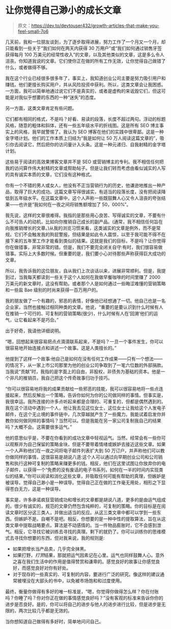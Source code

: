 # 让你觉得自己渺小的成长文章

> 原文：<https://dev.to/devtouser432/growth-articles-that-make-you-feel-small-7o6>

几天前，我和一位朋友谈到，为了逐步取得进展，努力工作了一个月又一个月，却只能看到一些关于“我们如何在两天内获得 30 万用户”或“我们如何通过销售牙签获得每月 100 万美元的经常性收入”的文章，以及其他类似的文章，这是多么令人沮丧。你知道我说的文章。它们使你正在做的所有工作无效，让你觉得自己做错了什么，或者做得不够。

我在这个行业已经很多很多年了，事实上，我知道创业公司主要是努力吸引用户和赚钱。他们更擅长购买用户，并从风险投资中获利。所以，这类文章会让我困惑。一方面，我可以简单地通过说它们不是真实的，或者是虚构的来诋毁它们，但这可能是对我似乎想要的东西的一种“迷失”的态度。

另一方面，这类文章肯定有些问题。

它们都有相同的格式，不是吗？好看、易读的段落，长度不超过两句。浮动的标题风格，随意的粗体和斜体，还有一些五年级水平的折线图。这是所有 SEO 博主事实上的风格，我早就警惕了。我认为 SEO 博客在他们的实践中很卑鄙。这是一种金字塔计划。他们的工作本质上归结为“我是如何让 50 万人阅读这篇文章的”，吸引你去阅读它，然后把你的访问量计入头条。这是一种元递归、自我射精的金字塔计划。

这些易于阅读的高效果博客文章并不是 SEO 或营销博主的专利。我不相信任何把我的访问算作伟大射精的文章或帮助帖子。但是让我们转而考虑由看似诚实的人写的具有诚实本质的文章，它们没有这种格式。

你有一个不错的男人或女人，他没有不正当营销行为的历史，他谦逊地推出一种产品，取得了巨大的成功。这篇文章写得很诚实，有适当的段落长度，没有把阅读降低到五年级水平。在这篇文章中，这个人声称一些既鼓舞人心又令人沮丧的夸张结果——也许是“我如何在一夜之间将销售额增加了 50，000%”。

我先说，这样的文章很难得。我指的是那些用心良苦、写得诚实的文章，不要有什么不可告人的动机，比如向你推销自己成长的副产品。(通常，我不相信任何旨在向我推销增长的文章。)从我的浏览习惯来看，这类诚实的文章是例外，而不是常规。它们不会触发我的狗屁警报，但结果是如此令人震惊，以至于我可能不得不在接下来的五年里工作才能看到类似的结果。这就是我们的目标，不是吗？让你觉得你在做错事，非常非常的错。但是，我们不要完全闭关自守:有时，我们很容易做错事。实际上大多数时候。但重要的是，我们要小心对待那些声称获得巨大成功的文章。

所以，我告诉我的这位朋友，自从我们上次谈话以来，进展非常顺利。但是，我提到过，当我每天都读到一些关于这个人如何在我做早餐咖啡的时间里赚了 2000 万美元的新文章时，这没有帮助。或者那个人是如何通过一些晦涩难懂的营销策略和一些盐 Bae 级别的时尚来获得一百万用户的。

我的朋友做了一个有趣的，邪恶的表情，好像他已经想通了一切。他自己也是一名企业家，当然也接触过相同种类的文章。他说，“重要的是要认识到什么时候有人在推销一个可行的、可复制的营销策略(很少)，什么时候有人在‘回溯’他们的运气，让它看起来不是巧合。”

出于好奇，我请他详细说明。

“嗯，回想起来很容易把点点滴滴联系起来，不是吗？一旦一个事件发生，你可以很容易地开始连接点和讲述一个故事。这是人类擅长的。”

他提到了这样一个故事:他自己是如何在没有任何工作成果——只有一个想法——的情况下，从一家上市公司那里为他的创业公司争取到了一笔六位数的外部捐款。当我说“贡献”时，我指的是字面上的自由，非股权，非债务为基础的资本。他是一个非凡的推销员，我自己把这个传奇故事归功于技巧。

“你可以很容易地将我的成果贡献给一些邪恶的技能，我可以很容易地将一些点连接起来，然后反解出一个策略，告诉你如何为你的公司做同样的事情。但事实是，我很幸运。我所连接的许多点听起来都是合理的、可重复的，但都是偶然遇到的。我在这个活动中遇到一个人，他让我去见这位女士，这位女士让我给这个人发电子邮件，在这个无止境的事件链中，几次穿越就产生了一些魔力。我能试着启发你并教你如何做同样的事情吗？当然可以。但是我能在另一家公司复制我自己的结果吗？大概不会。这需要很多运气。”

他的意思似乎是，不要在你看到的成功文章中轻视运气。当然，经常会有一些你可以观察并为自己保留的策略金块，但是不要带着情绪或嫉妒去接近这些文章。如果一个人声称他们在一夜之间将电子邮件列表扩大到 50 万订户，并声称他们可以教你做同样的事情，这很容易是胡说八道:这个人可以通过向早期创业公司和公司销售和执行这种可复制的策略来赚更多的钱。相反，他们在这里试图让你放弃你的电子邮件，以获得一个“免费的没有废话的电子书系列，如何在一半的时间内实现类似的结果。”你可以阅读和消化这些文章，并吸取任何可能有帮助的真理，但嫉妒是被误导。觉得自己渺小是一种误导。觉得自己正在做的工作毫无用处，相形之下显得苍白无力，这是一种误导。

事实是，许多承诺疯狂营销成功和增长的文章都是胡说八道，更多的是由运气组成的。很少有诚实的，规范的文章仍然包含纯粹的，可复制的策略。你的目标是在阅读文章时区分这三类人，并做出适当的反应。从这三类文章中都可以学到一些东西。但嫉妒不是。自嘲不是吧。相反，你想要的是一种中性的提取算法，旨在从这类文章中提取战略要点。算法是不动感情的。当一件物品膨胀时，它不会感到泄气。相反，它寻找它被训练去寻找的真理。剩下的就扔了。你可以训练你的思维模式去寻找你想要的东西，但对我来说，我的规则是:

*   如果把增长当产品卖，几乎完全抹黑。
*   如果打野，*打赏*结果，那就把运气因素记在心里。运气也同样鼓舞人心。意外之喜在我们生活中的作用是值得赞赏和谦卑的。感觉良好的故事让你感觉良好，而感觉良好对你有好处。
*   对于现存的一些真实的、可复制的内容，要进行广泛的研究。像这样的建议通常被埋没在大部头的书中，以免被市场饱和和过度使用。

最终，衡量你做得有多好的唯一标准是，“嗯，你觉得你做得怎么样？你在付账吗？你睡了吗？你对你正在做的事情感觉良好吗？”没有客观的标准来告诉你你的进步是否良好。是的，你可以将自己的进步与他人的进步进行比较，但是进步是无限的，两次比较几乎都是无效的。

当你想知道自己做得有多好时，简单地问问自己。
